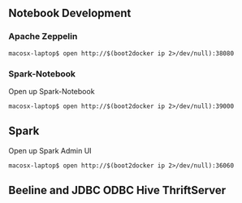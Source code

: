 ## Notebook Development

### Apache Zeppelin
```
macosx-laptop$ open http://$(boot2docker ip 2>/dev/null):38080
```

### Spark-Notebook
Open up Spark-Notebook
```
macosx-laptop$ open http://$(boot2docker ip 2>/dev/null):39000
```

## Spark
Open up Spark Admin UI
```
macosx-laptop$ open http://$(boot2docker ip 2>/dev/null):36060
```

## Beeline and JDBC ODBC Hive ThriftServer


## 
